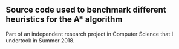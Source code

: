 ## Source code used to benchmark different heuristics for the A* algorithm
Part of an independent research project in Computer Science that I undertook in Summer 2018.
